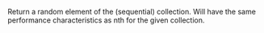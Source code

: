   Return a random element of the (sequential) collection. Will have
  the same performance characteristics as nth for the given
  collection.